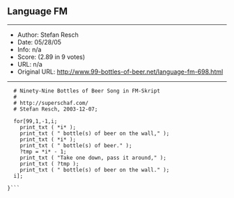 
## Language FM ##
---
- Author: Stefan Resch
- Date: 05/28/05
- Info: n/a
- Score:  (2.89 in 9 votes)
- URL: n/a
- Original URL: http://www.99-bottles-of-beer.net/language-fm-698.html
---

```startcode {
  # Ninety-Nine Bottles of Beer Song in FM-Skript
  # 
  # http://superschaf.com/
  # Stefan Resch, 2003-12-07;

  for[99,1,-1,i;
    print_txt ( *i* );
    print_txt ( " bottle(s) of beer on the wall," );
    print_txt ( *i* );
    print_txt ( " bottle(s) of beer." );
    ?tmp = *i* - 1;
    print_txt ( "Take one down, pass it around," );
    print_txt ( ?tmp );
    print_txt ( " bottle(s) of beer on the wall." );
  i];

}```